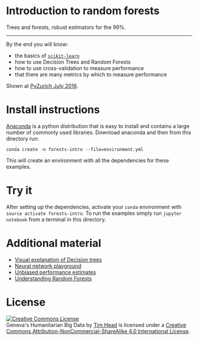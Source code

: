 # Introduction to random forests

Trees and forests, robust estimators for the 99%.

---

By the end you will know:

* the basics of [`scikit-learn`](http://scikit-learn.org/stable/)
* how to use Decision Trees and Random Forests
* how to use cross-validation to measure performance
* that there are many metrics by which to measure performance

Shown at [PyZurich July 2016](https://www.meetup.com/pyzurich/events/231559803/).


# Install instructions

[Anaconda](https://www.continuum.io/downloads) is a python distribution that
is easy to install and contains a large number of commonly used libraries.
Download anaconda and then from this directory run:
```
conda create -n forests-intro --file=environment.yml
```
This will create an environment with all the dependencies for these examples.


# Try it

After setting up the dependencies, activate your `conda` environment with
`source activate forests-intro`. To run the examples simply run
`jupyter notebook` from a terminal in this directory.


# Additional material

* [Visual explanation of Decision trees][visualtrees]
* [Neural network playground](http://playground.tensorflow.org/)
* [Unbiased performance estimates][unbiased]
* [Understanding Random Forests](https://github.com/glouppe/phd-thesis)

[visualtrees]: http://www.r2d3.us/visual-intro-to-machine-learning-part-1/
[unbiased]: http://betatim.github.io/posts/unbiased-performance/


# License

<a rel="license" href="http://creativecommons.org/licenses/by-nc-sa/4.0/"><img alt="Creative Commons License" style="border-width:0" src="https://i.creativecommons.org/l/by-nc-sa/4.0/80x15.png" /></a><br /><span xmlns:dct="http://purl.org/dc/terms/" property="dct:title">Geneva's Humanitarian Big Data</span> by <a xmlns:cc="http://creativecommons.org/ns#" href="https://github.com/wildtreetech/ghbd" property="cc:attributionName" rel="cc:attributionURL">Tim Head</a> is licensed under a <a rel="license" href="http://creativecommons.org/licenses/by-nc-sa/4.0/">Creative Commons Attribution-NonCommercial-ShareAlike 4.0 International License</a>.
